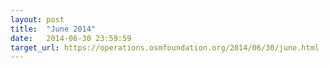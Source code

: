 ```yaml
---
layout: post
title:  "June 2014"
date:   2014-06-30 23:59:59
target_url: https://operations.osmfoundation.org/2014/06/30/june.html
---
```

